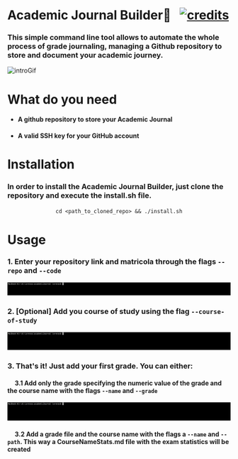 # Academic Journal Builder📕 &nbsp; [![credits](http://img.shields.io/badge/Academic%20Journal-Builder-purple?labelColor=orange&style=for-the-badge)](https://github.com/Vaccarini-Lorenzo/Academic-Journal-Builder)

### This simple command line tool allows to automate the whole process of grade journaling, managing a Github repository to store and document your academic journey.

![introGif](content/introGif.gif)

# What do you need
- #### A github repository to store your Academic Journal
- #### A valid SSH key for your GitHub account

# Installation

### In order to install the Academic Journal Builder, just clone the repository and execute the install.sh file.
<center>

`cd <path_to_cloned_repo> && ./install.sh`

</center>

# Usage

### 1. Enter your repository link and matricola through the flags `--repo` and `--code`

![addRepoAndMatricola](content/addRepoAndMatricola.gif)

### 2. [Optional] Add you course of study using the flag `--course-of-study`

![courseOfStudy](content/courseOfStudy.gif)

### 3. That's it! Just add your first grade. You can either:
#### &nbsp;&nbsp;&nbsp;&nbsp; 3.1 Add only the grade specifying the numeric value of the grade and the course name with the flags `--name` and `--grade`
![courseOfStudy](content/courseOfStudy.gif)
#### &nbsp;&nbsp;&nbsp;&nbsp; 3.2 Add a grade file and the course name with the flags a `--name` and `--path`. This way a CourseNameStats.md file with the exam statistics will be created
